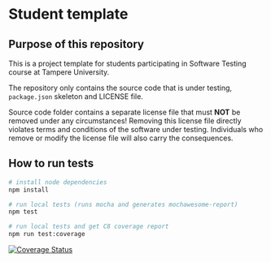 # Student template

## Purpose of this repository

This is a project template for students participating in Software Testing course
at Tampere University.

The repository only contains the source code that is under testing, `package.json` skeleton
and LICENSE file.

Source code folder contains a separate license file that must **NOT** be removed under any circumstances!
Removing this license file directly violates terms and conditions of the software under testing.
Individuals who remove or modify the license file will also carry the consequences.

## How to run tests

```bash
# install node dependencies
npm install

# run local tests (runs mocha and generates mochawesome-report)
npm test

# run local tests and get C8 coverage report
npm run test:coverage
```

[![Coverage Status](https://coveralls.io/repos/github/tupito/swt/badge.svg?branch=main)](https://coveralls.io/github/tupito/swt?branch=main)